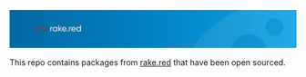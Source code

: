 ![logo](./docs/banner.jpg)

This repo contains packages from [rake.red](https://rake.red) that have been open sourced.
